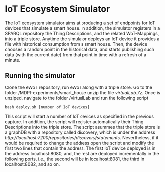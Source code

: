 # IoT Ecosystem Simulator

The IoT ecosystem simulator aims at producing a set of endpoints for IoT devices that simulate a smart house. In addition, the simulator registers in a SPARQL repository the Thing Descriptions, and the related WoT-Mappings, into a triple store. Anytime the simulator deploys an IoT device it provides a file with historical consumption from a smart house. Then, the device chooses a random point in the historical data, and starts publishing such data (with the current date) from that point in time with a refresh of a minute.

## Running the simulator

Clone the eWoT repository, run eWoT along with a triple store. Go to the folder /MDPI-experiments/smart_house unzip the file *virtualLab.7z*. Once is unziped, navigate to the folder /virtualLab and run the following script

`````
bash deploy.sh [number of IoT devices]
`````

This script will start a number of IoT devices as specified in the previous capture. In addition, the script will register automatically their Thing Descriptions into the triple store. 
The script asummes that the triple store is a graphDB with a repository called discovery, which is under the address *http://localhost:7200/repositories/discovery/statements*. Nevertheless, if it would be required to change the address open the script and modify the first two lines that contain the address.
The first IoT device deployed is in the address localhost:8080, and, the rest are deployed incrementally in the following ports, i.e., the second will be in localhost:8081, the third in localhost:8082, and so on.

